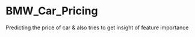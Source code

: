 # BMW_Car_Pricing
Predicting the price of car &amp; also tries to get insight of feature importance
